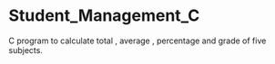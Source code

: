 # Student_Management_C
C program to calculate total , average , percentage and grade of five subjects.
